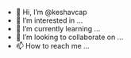 - 👋 Hi, I’m @keshavcap
- 👀 I’m interested in ...
- 🌱 I’m currently learning ...
- 💞️ I’m looking to collaborate on ...
- 📫 How to reach me ...

<!---
keshavcap/keshavcap is a ✨ special ✨ repository because its `README.md` (this file) appears on your GitHub profile.
You can click the Preview link to take a look at your changes.
--->
